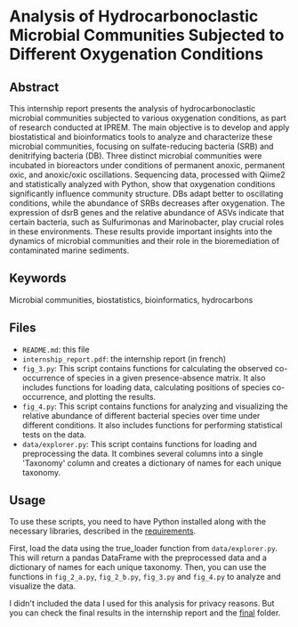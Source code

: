 # Analysis of Hydrocarbonoclastic Microbial Communities Subjected to Different Oxygenation Conditions

## Abstract
This internship report presents the analysis of hydrocarbonoclastic microbial communities subjected to various 
oxygenation conditions, as part of research conducted at IPREM. The main objective is to develop and apply 
biostatistical and bioinformatics tools to analyze and characterize these microbial communities, 
focusing on sulfate-reducing bacteria (SRB) and denitrifying bacteria (DB). 
Three distinct microbial communities were incubated in bioreactors under conditions of permanent anoxic, 
permanent oxic, and anoxic/oxic oscillations. Sequencing data, processed with Qiime2 and statistically analyzed with 
Python, show that oxygenation conditions significantly influence community structure. DBs adapt better to oscillating 
conditions, while the abundance of SRBs decreases after oxygenation. The expression of dsrB genes and the relative 
abundance of ASVs indicate that certain bacteria, such as Sulfurimonas and Marinobacter, play crucial roles in these 
environments. These results provide important insights into the dynamics of microbial communities and their role in 
the bioremediation of contaminated marine sediments.

## Keywords
Microbial communities, biostatistics, bioinformatics, hydrocarbons

## Files
- `README.md`: this file
- `internship_report.pdf`: the internship report (in french)
- `fig_3.py`: This script contains functions for calculating the observed co-occurrence of species in a given presence-absence matrix. It also includes functions for loading data, calculating positions of species co-occurrence, and plotting the results.
- `fig_4.py`: This script contains functions for analyzing and visualizing the relative abundance of different bacterial species over time under different conditions. It also includes functions for performing statistical tests on the data.
- `data/explorer.py`: This script contains functions for loading and preprocessing the data. It combines several columns into a single 'Taxonomy' column and creates a dictionary of names for each unique taxonomy.

## Usage
To use these scripts, you need to have Python installed along with the necessary libraries,
described in the [requirements](requirements.txt).

First, load the data using the true_loader function from `data/explorer.py`.
This will return a pandas DataFrame with the preprocessed data and a dictionary of names for each unique taxonomy.
Then, you can use the functions in `fig_2_a.py`, `fig_2_b.py`, `fig_3.py` and `fig_4.py` to analyze and visualize 
the data.

I didn't included the data I used for this analysis for privacy reasons. But you can check the final results in the
internship report and the [final](final) folder.